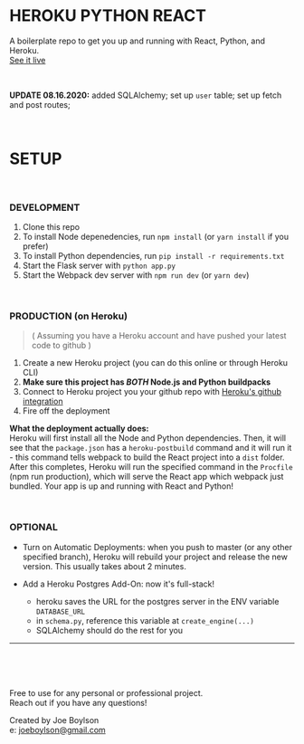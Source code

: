 # HEROKU PYTHON REACT

A boilerplate repo to get you up and running with React, Python, and Heroku. <br/>
[See it live](https://salty-lowlands-02435.herokuapp.com/)

<br/>

**UPDATE 08.16.2020:** added SQLAlchemy; set up `user` table; set up fetch and post routes;

<br/>

# SETUP

<br/>

### DEVELOPMENT

1. Clone this repo
2. To install Node depenedencies, run `npm install` (or `yarn install` if you prefer)
3. To install Python dependencies, run `pip install -r requirements.txt`
4. Start the Flask server with `python app.py`
5. Start the Webpack dev server with `npm run dev` (or `yarn dev`)

<br/>

### PRODUCTION (on Heroku)

>  ( Assuming you have a Heroku account and have pushed your latest code to github )

1. Create a new Heroku project (you can do this online or through Heroku CLI)
2. **Make sure this project has _BOTH_ Node.js and Python buildpacks**
3. Connect to Heroku project you your github repo with [Heroku's github integration](https://devcenter.heroku.com/articles/github-integration)
4. Fire off the deployment

**What the deployment actually does:** <br/> Heroku will first install all the Node and Python dependencies. Then, it will see that the `package.json` has a `heroku-postbuild` command and it will run it - this command tells webpack to build the React project into a `dist` folder. After this completes, Heroku will run the specified command in the `Procfile` (npm run production), which will serve the React app which webpack just bundled. Your app is up and running with React and Python!

<br/>

### OPTIONAL

- Turn on Automatic Deployments: when you push to master (or any other specified branch), Heroku will rebuild your project and release the new version. This usually takes about 2 minutes.

- Add a Heroku Postgres Add-On: now it's full-stack!
  - heroku saves the URL for the postgres server in the ENV variable `DATABASE_URL`
  - in `schema.py`, reference this variable at `create_engine(...)`
  - SQLAlchemy should do the rest for you

---

<br/><br/><br/>

Free to use for any personal or professional project. <br/>
Reach out if you have any questions!<br/>

Created by Joe Boylson <br/>
e: joeboylson@gmail.com <br/>

